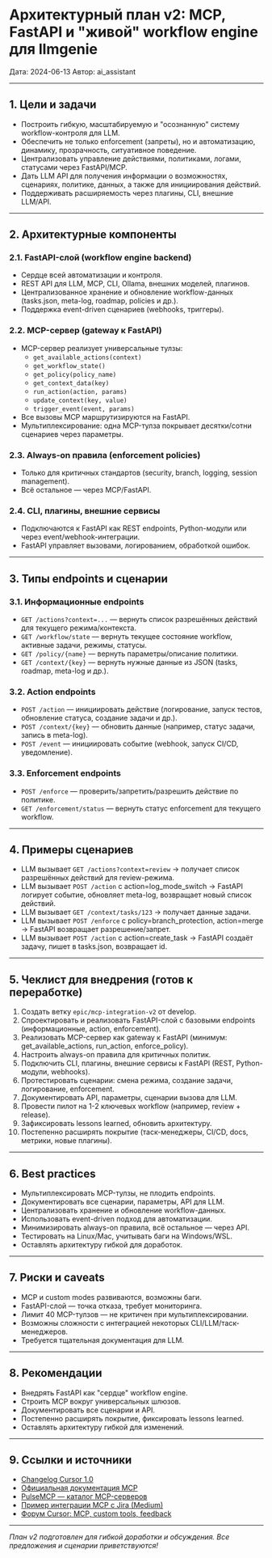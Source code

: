# Архитектурный план v2: MCP, FastAPI и "живой" workflow engine для llmgenie

Дата: 2024-06-13
Автор: ai_assistant

---

## 1. Цели и задачи
- Построить гибкую, масштабируемую и "осознанную" систему workflow-контроля для LLM.
- Обеспечить не только enforcement (запреты), но и автоматизацию, динамику, прозрачность, ситуативное поведение.
- Централизовать управление действиями, политиками, логами, статусами через FastAPI/MCP.
- Дать LLM API для получения информации о возможностях, сценариях, политике, данных, а также для инициирования действий.
- Поддерживать расширяемость через плагины, CLI, внешние LLM/API.

---

## 2. Архитектурные компоненты
### 2.1. FastAPI-слой (workflow engine backend)
- Сердце всей автоматизации и контроля.
- REST API для LLM, MCP, CLI, Ollama, внешних моделей, плагинов.
- Централизованное хранение и обновление workflow-данных (tasks.json, meta-log, roadmap, policies и др.).
- Поддержка event-driven сценариев (webhooks, триггеры).

### 2.2. MCP-сервер (gateway к FastAPI)
- MCP-сервер реализует универсальные тулзы:
  - `get_available_actions(context)`
  - `get_workflow_state()`
  - `get_policy(policy_name)`
  - `get_context_data(key)`
  - `run_action(action, params)`
  - `update_context(key, value)`
  - `trigger_event(event, params)`
- Все вызовы MCP маршрутизируются на FastAPI.
- Мультиплексирование: одна MCP-тулза покрывает десятки/сотни сценариев через параметры.

### 2.3. Always-on правила (enforcement policies)
- Только для критичных стандартов (security, branch, logging, session management).
- Всё остальное — через MCP/FastAPI.

### 2.4. CLI, плагины, внешние сервисы
- Подключаются к FastAPI как REST endpoints, Python-модули или через event/webhook-интеграции.
- FastAPI управляет вызовами, логированием, обработкой ошибок.

---

## 3. Типы endpoints и сценарии
### 3.1. Информационные endpoints
- `GET /actions?context=...` — вернуть список разрешённых действий для текущего режима/контекста.
- `GET /workflow/state` — вернуть текущее состояние workflow, активные задачи, режимы, статусы.
- `GET /policy/{name}` — вернуть параметры/описание политики.
- `GET /context/{key}` — вернуть нужные данные из JSON (tasks, roadmap, meta-log и др.).

### 3.2. Action endpoints
- `POST /action` — инициировать действие (логирование, запуск тестов, обновление статуса, создание задачи и др.).
- `POST /context/{key}` — обновить данные (например, статус задачи, запись в meta-log).
- `POST /event` — инициировать событие (webhook, запуск CI/CD, уведомление).

### 3.3. Enforcement endpoints
- `POST /enforce` — проверить/запретить/разрешить действие по политике.
- `GET /enforcement/status` — вернуть статус enforcement для текущего workflow.

---

## 4. Примеры сценариев
- LLM вызывает `GET /actions?context=review` → получает список разрешённых действий для review-режима.
- LLM вызывает `POST /action` с action=log_mode_switch → FastAPI логирует событие, обновляет meta-log, возвращает новый список действий.
- LLM вызывает `GET /context/tasks/123` → получает данные задачи.
- LLM вызывает `POST /enforce` с policy=branch_protection, action=merge → FastAPI возвращает разрешение/запрет.
- LLM вызывает `POST /action` с action=create_task → FastAPI создаёт задачу, пишет в tasks.json, возвращает id.

---

## 5. Чеклист для внедрения (готов к переработке)
1. Создать ветку `epic/mcp-integration-v2` от develop.
2. Спроектировать и реализовать FastAPI-слой с базовыми endpoints (информационные, action, enforcement).
3. Реализовать MCP-сервер как gateway к FastAPI (минимум: get_available_actions, run_action, enforce_policy).
4. Настроить always-on правила для критичных политик.
5. Подключить CLI, плагины, внешние сервисы к FastAPI (REST, Python-модули, webhooks).
6. Протестировать сценарии: смена режима, создание задачи, логирование, enforcement.
7. Документировать API, параметры, сценарии вызова для LLM.
8. Провести пилот на 1-2 ключевых workflow (например, review + release).
9. Зафиксировать lessons learned, обновить архитектуру.
10. Постепенно расширять покрытие (таск-менеджеры, CI/CD, docs, метрики, новые плагины).

---

## 6. Best practices
- Мультиплексировать MCP-тулзы, не плодить endpoints.
- Документировать все сценарии, параметры, API для LLM.
- Централизовать хранение и обновление workflow-данных.
- Использовать event-driven подход для автоматизации.
- Минимизировать always-on правила, всё остальное — через API.
- Тестировать на Linux/Mac, учитывать баги на Windows/WSL.
- Оставлять архитектуру гибкой для доработок.

---

## 7. Риски и caveats
- MCP и custom modes развиваются, возможны баги.
- FastAPI-слой — точка отказа, требует мониторинга.
- Лимит 40 MCP-тулзов — не критичен при мультиплексировании.
- Возможны сложности с интеграцией некоторых CLI/LLM/таск-менеджеров.
- Требуется тщательная документация для LLM.

---

## 8. Рекомендации
- Внедрять FastAPI как "сердце" workflow engine.
- Строить MCP вокруг универсальных шлюзов.
- Документировать все сценарии и API.
- Постепенно расширять покрытие, фиксировать lessons learned.
- Оставлять архитектуру гибкой для изменений.

---

## 9. Ссылки и источники
- [Changelog Cursor 1.0](https://www.cursor.com/changelog)
- [Официальная документация MCP](https://docs.cursor.com/context/model-context-protocol)
- [PulseMCP — каталог MCP-серверов](https://www.pulsemcp.com/clients/cursor-ide)
- [Пример интеграции MCP с Jira (Medium)](https://medium.com/@levi_yehuda/cursor-mcp-a-5-minute-quick-start-guide-3c6f214557d5)
- [Форум Cursor: MCP, custom tools, feedback](https://forum.cursor.com/)

---

_План v2 подготовлен для гибкой доработки и обсуждения. Все предложения и сценарии приветствуются!_ 